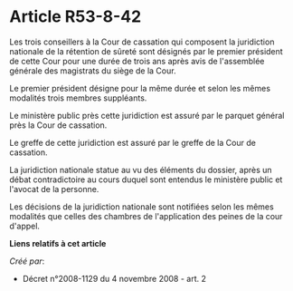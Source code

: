 # Article R53-8-42

Les trois conseillers à la Cour de cassation qui composent la juridiction nationale de la rétention de sûreté sont désignés
par le premier président de cette Cour pour une durée de trois ans après avis de l'assemblée générale des magistrats du siège
de la Cour. 

Le premier président désigne pour la même durée et selon les mêmes modalités trois membres suppléants. 

Le ministère public près cette juridiction est assuré par le parquet général près la Cour de cassation. 

Le greffe de cette juridiction est assuré par le greffe de la Cour de cassation. 

La juridiction nationale statue au vu des éléments du dossier, après un débat contradictoire au cours duquel sont entendus le
ministère public et l'avocat de la personne. 

Les décisions de la juridiction nationale sont notifiées selon les mêmes modalités que celles des chambres de l'application
des peines de la cour d'appel.

**Liens relatifs à cet article**

_Créé par_:

  - Décret n°2008-1129 du 4 novembre 2008 - art. 2
